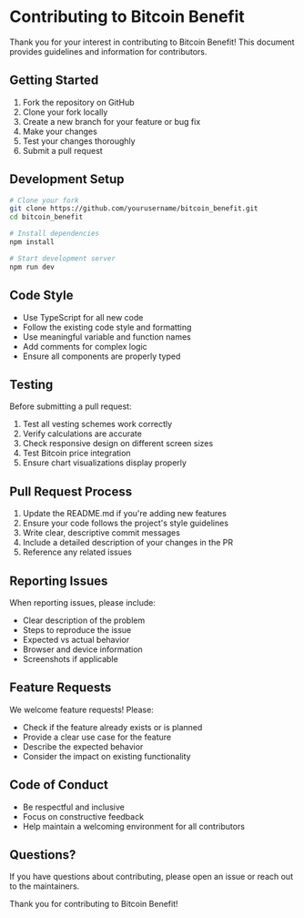 # Contributing to Bitcoin Benefit

Thank you for your interest in contributing to Bitcoin Benefit! This document provides guidelines and information for contributors.

## Getting Started

1. Fork the repository on GitHub
2. Clone your fork locally
3. Create a new branch for your feature or bug fix
4. Make your changes
5. Test your changes thoroughly
6. Submit a pull request

## Development Setup

```bash
# Clone your fork
git clone https://github.com/yourusername/bitcoin_benefit.git
cd bitcoin_benefit

# Install dependencies
npm install

# Start development server
npm run dev
```

## Code Style

- Use TypeScript for all new code
- Follow the existing code style and formatting
- Use meaningful variable and function names
- Add comments for complex logic
- Ensure all components are properly typed

## Testing

Before submitting a pull request:

1. Test all vesting schemes work correctly
2. Verify calculations are accurate
3. Check responsive design on different screen sizes
4. Test Bitcoin price integration
5. Ensure chart visualizations display properly

## Pull Request Process

1. Update the README.md if you're adding new features
2. Ensure your code follows the project's style guidelines
3. Write clear, descriptive commit messages
4. Include a detailed description of your changes in the PR
5. Reference any related issues

## Reporting Issues

When reporting issues, please include:

- Clear description of the problem
- Steps to reproduce the issue
- Expected vs actual behavior
- Browser and device information
- Screenshots if applicable

## Feature Requests

We welcome feature requests! Please:

- Check if the feature already exists or is planned
- Provide a clear use case for the feature
- Describe the expected behavior
- Consider the impact on existing functionality

## Code of Conduct

- Be respectful and inclusive
- Focus on constructive feedback
- Help maintain a welcoming environment for all contributors

## Questions?

If you have questions about contributing, please open an issue or reach out to the maintainers.

Thank you for contributing to Bitcoin Benefit!